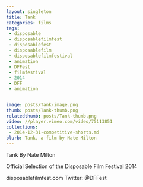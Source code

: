 ```yaml
---
layout: singleton
title: Tank
categories: films
tags:
 - disposable
 - disposablefilmfest
 - disposablefest
 - disposablefilm
 - disposablefilmfestival
 - animation
 - DFFest
 - filmfestival
 - 2014
 - DFF
 - animation


image: posts/Tank-image.png
thumb: posts/Tank-thumb.png
relatedthumb: posts/Tank-thumb.png
video: //player.vimeo.com/video/75113851
collections:
 - 2014-12-31-competitive-shorts.md
blurb: Tank, a film by Nate Milton
---
```


Tank
By Nate Milton

Official Selection of the Disposable Film Festival 2014

disposablefilmfest.com
Twitter: @DFFest
